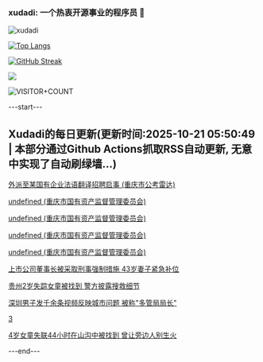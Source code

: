 ### xudadi: 一个热衷开源事业的程序员 👋

![xudadi](https://github-readme-stats-git-masterorgs-github-readme-stats-team.vercel.app/api?username=xudadi)

[![Top Langs](https://github-readme-stats.vercel.app/api/top-langs/?username=xudadi)](https://github.com/anuraghazra/github-readme-stats)

[![GitHub Streak](https://streak-stats.demolab.com?user=xudadi&locale=zh_Hans)](https://git.io/streak-stats)

![](https://raw.githubusercontent.com/xudadi/xudadi/main/assets/github-contribution-grid-snake.svg)

![VISITOR+COUNT](https://komarev.com/ghpvc/?username=xudadi&label=VISITOR+COUNT)


---start---

## Xudadi的每日更新(更新时间:2025-10-21 05:50:49 | 本部分通过Github Actions抓取RSS自动更新, 无意中实现了自动刷绿墙...)

[外派至某国有企业法语翻译招聘启事 (重庆市公考雷达)](https://www.gongkaoleida.com/article/2656053)

[undefined (重庆市国有资产监督管理委员会)](https://dadilab.github.io/feeds/all.xml)

[undefined (重庆市国有资产监督管理委员会)](https://dadilab.github.io/feeds/all.xml)

[undefined (重庆市国有资产监督管理委员会)](https://dadilab.github.io/feeds/all.xml)

[undefined (重庆市国有资产监督管理委员会)](https://dadilab.github.io/feeds/all.xml)

[上市公司董事长被采取刑事强制措施 43岁妻子紧急补位](https://m.163.com/news/article/KCBL5BM40512B07B.html)

[贵州2岁失踪女童被找到 警方披露搜救细节](https://m.163.com/news/article/KCB5S4KA051492T3.html)

[深圳男子发千余条视频反映城市问题 被称"多管局局长"](https://m.163.com/news/article/KCB43D2D053469LG.html)

[3](https://m.163.com/touch/news/sub/domestic)

[4岁女童失联44小时在山沟中被找到 曾让旁边人别生火](https://m.163.com/news/article/KCBE5ULO053469LG.html)

---end---
